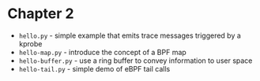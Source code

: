 # Chapter 2

* `hello.py` - simple example that emits trace messages triggered by a kprobe
* `hello-map.py` - introduce the concept of a BPF map
* `hello-buffer.py` - use a ring buffer to convey information to user space
* `hello-tail.py` - simple demo of eBPF tail calls

